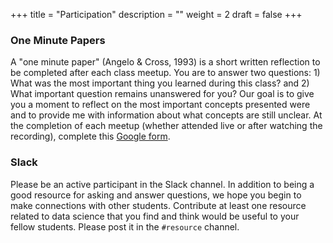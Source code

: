 +++
title = "Participation"
description = ""
weight = 2
draft = false
+++


### One Minute Papers

A "one minute paper" (Angelo & Cross, 1993) is a short written reflection to be completed after each class meetup. You are to answer two questions: 1) What was the most important thing you learned during this class? and 2) What important question remains unanswered for you? Our goal is to give you a moment to reflect on the most important concepts presented were and to provide me with information about what concepts are still unclear. At the completion of each meetup (whether attended live or after watching the recording), complete this [Google form](https://forms.gle/cdit7TEfNTdJyozP6).

<!--
### Homework Presentation

You are responsible for presenting one practice homework problem during the semester. Please sign up as-soon-as possible as there are limited slots per week. Try to keep each presentation to five minutes or less. [Sign-up on this Google Spreadsheet](https://docs.google.com/spreadsheets/d/1l_-D8hw5jRKRsjnolijVxEcB-mTHGHMjGo-595iur8g/edit?usp=sharing). You may present live during the Meetup or provide a prerecorded video. If you choose the latter, please provide the link in the Google Spreadsheet prior to the Meetup so I can include it in that weeks slide deck.
-->

### Slack

Please be an active participant in the Slack channel. In addition to being a good resource for asking and answer questions, we hope you begin to make connections with other students. Contribute at least one resource related to data science that you find and think would be useful to your fellow students. Please post it in the `#resource` channel.
